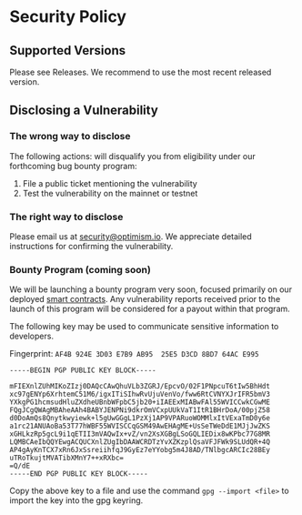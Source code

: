# Security Policy

## Supported Versions

Please see Releases. We recommend to use the most recent released version.

## Disclosing a Vulnerability

### The wrong way to disclose

The following actions: will disqualify you from eligibility under our forthcoming bug bounty program:

1. File a public ticket mentioning the vulnerability
2. Test the vulnerability on the mainnet or testnet

### The right way to disclose

Please email us at [security@optimism.io](mailto:security@optimism.io). We appreciate detailed instructions for confirming the vulnerability.

### Bounty Program (coming soon)

We will be launching a bounty program very soon, focused primarily on our deployed [smart contracts](https://github.com/ethereum-optimism/optimism/tree/master/packages/contracts). Any vulnerability reports received prior to the launch of this program will be considered for a payout within that program.

The following key may be used to communicate sensitive information to developers.

Fingerprint: `AF4B 924E 3D03 E7B9 AB95  25E5 D3CD 8BD7 64AC E995`

```
-----BEGIN PGP PUBLIC KEY BLOCK-----

mFIEXnlZUhMIKoZIzj0DAQcCAwQhuVLb3ZGRJ/EpcvO/02F1PNpcuT6tIw5BhHdt
xc97gENYp6XrhtemC51M6/igxITiSIhwRvUjuVenVo/fww6RtCVNYXJrIFR5bmV3
YXkgPG1hcmsudHluZXdheUBnbWFpbC5jb20+iIAEExMIABwFAl55WVICCwkCGwME
FQgJCgQWAgMBAheAAh4BABYJENPNi9dkrOmVCxpUUkVaT1ItR1BHrDoA/00pjZ58
d0DoAmQs8Qnytkwyiewk+l5gUwGGgL1PzXj1AP9VPARuoWOMMlxItVExaTmD0y6e
a1rc21ANUAoBa53T77hWBF55WVISCCqGSM49AwEHAgME+UsSeTWeDdE1MJjJwZKS
xGHLkzRp5gcL9i1qETII3mVAQwIx+vZ/vn2XsXGBgLSoGQLIEDix8wKPbc77G8MR
LQMBCAeIbQQYEwgACQUCXnlZUgIbDAAWCRDTzYvXZKzplQsaVFJFWk9SLUdQR+4Q
AP4gAyKnTCX7xRn6JxSsreiihfqJ9GyEz7eYYobg5m4J8AD/TNlbgcARCIc28BEy
uTRoTkujtMVATibXMnY7++xRXbc=
=Q/dE
-----END PGP PUBLIC KEY BLOCK-----

```

Copy the above key to a file and use the command `gpg --import <file>` to import the key into the gpg keyring.
